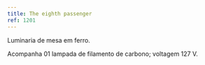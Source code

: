 ```yaml
---
title: The eighth passenger
ref: 1201
---
```


Luminaria de mesa em ferro.

Acompanha 01 lampada de filamento de carbono; voltagem 127 V.